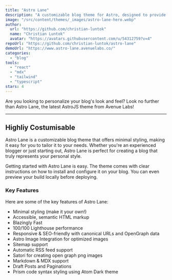 ```yaml
---
title: "Astro Lane"
description: "A customizable blog theme for Astro, designed to provide a personalized touch to your site with ease."
image: "/src/content/themes/_images/astro-lane-hero.webp"
author:
  url: "https://github.com/christian-luntok"
  name: "Christian Luntok"
  avatar: "https://avatars.githubusercontent.com/u/54312759?v=4"
repoUrl: "https://github.com/christian-luntok/astro-lane"
demoUrl: "https://www.astro-lane.avenuelabs.co/"
categories:
  - "blog"
tools:
  - "react"
  - "mdx"
  - "tailwind"
  - "typescript"
stars: 4
---
```


<p>
  Are you looking to personalize your blog's look and feel? Look no further than Astro Lane, the
  latest AstroJS theme from Avenue Labs!
</p>
<hr />
<h2>Highliy Costumisable</h2>
<p>
  Astro Lane is a customizable blog theme that offers minimal styling, making it easy for you to
  tailor it to your needs. Whether you're an experienced blogger or just starting out, Astro Lane is
  perfect for creating a blog that truly represents your personal style.
</p>
<p>
  Getting started with Astro Lane is easy. The theme comes with clear instructions on how to install
  and configure it on your blog. You can even preview your build locally before deploying.
</p>
<h3>Key Features</h3>
<p>Here are some of the key features of Astro Lane:</p>
<ul>
  <li>Minimal styling (make it your own!)</li>
  <li>Accessible, semantic HTML markup</li>
  <li>Blazingly Fast</li>
  <li>100/100 Lighthouse performance</li>
  <li>Responsive &amp; SEO-friendly with canonical URLs and OpenGraph data</li>
  <li>Astro Image Integration for optimized images</em>
  </li>
  <li>Sitemap support</li>
  <li>Automatic RSS feed support
  </li>
  <li>
    Satori for creating open graph png images
  </li>
  <li>Markdown &amp; MDX support</li>
  <li>Draft Posts and Paginations</li>
  <li>Prism code syntax styling using Atom Dark theme</li>
</ul>
